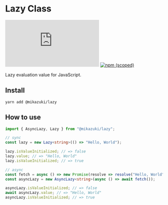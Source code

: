 # Lazy Class

[![GitHub](https://img.shields.io/github/license/mika-f/lazy.js?style=flat-square)](./LICENSE)
[![npm (scoped)](https://img.shields.io/npm/v/@mikazuki/lazy?style=flat-square)](https://www.npmjs.com/package/@mikazuki/lazy)

Lazy evaluation value for JavaScript.

## Install

```
yarn add @mikazuki/lazy
```

## How to use

```typescript
import { AsyncLazy, Lazy } from "@mikazuki/lazy";

// sync
const lazy = new Lazy<string>(() => "Hello, World");

lazy.isValueInitialized; // => false
lazy.value; // => "Hello, World"
lazy.isValueInitialized; // => true

// async
const fetch = async () => new Promise(resolve => resolve("Hello, World"));
const asyncLazy = new AsyncLazy<string>(async () => await fetch());

asyncLazy.isValueInitialized; // => false
await asyncLazy.value; // => "Hello, World"
asyncLazy.isValueInitialized; // => true
```
